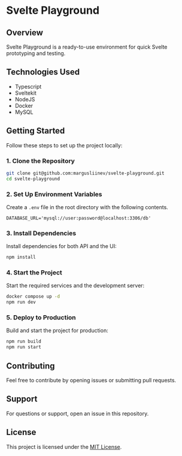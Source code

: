 # Svelte Playground

## Overview

Svelte Playground is a ready-to-use environment for quick Svelte prototyping and testing.

## Technologies Used

- Typescript
- Sveltekit
- NodeJS
- Docker
- MySQL

## Getting Started

Follow these steps to set up the project locally:

### 1. Clone the Repository

```sh
git clone git@github.com:margusliinev/svelte-playground.git
cd svelte-playground
```

### 2. Set Up Environment Variables

Create a `.env` file in the root directory with the following contents.

```
DATABASE_URL='mysql://user:password@localhost:3306/db'
```

### 3. Install Dependencies

Install dependencies for both API and the UI:

```sh
npm install
```

### 4. Start the Project

Start the required services and the development server:

```sh
docker compose up -d
npm run dev
```

### 5. Deploy to Production

Build and start the project for production:

```sh
npm run build
npm run start
```

## Contributing

Feel free to contribute by opening issues or submitting pull requests.

## Support

For questions or support, open an issue in this repository.

## License

This project is licensed under the [MIT License](LICENSE).
